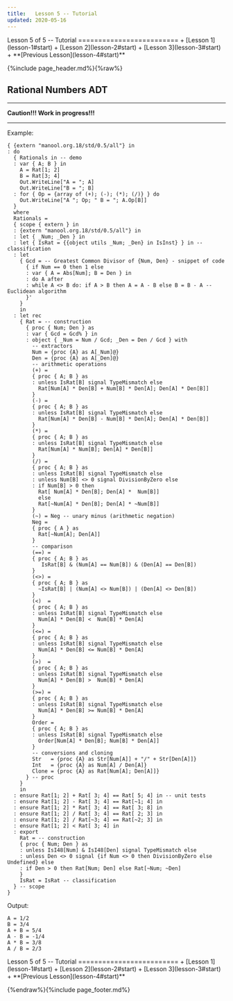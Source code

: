 ```yaml
---
title:   Lesson 5 -- Tutorial
updated: 2020-05-16
---
```


<aside markdown="1" class="right">
Lesson 5 of 5 -- Tutorial
=========================
+ [Lesson 1](lesson-1#start)
+ [Lesson 2](lesson-2#start)
+ [Lesson 3](lesson-3#start)
+ **[Previous Lesson](lesson-4#start)**
</aside>

{%include page_header.md%}{%raw%}


Rational Numbers ADT
----------------------------------------------------------------------------------------------------------------------------------------------------------------

---

**Caution!!! Work in progress!!!**

---

Example:

    { {extern "manool.org.18/std/0.5/all"} in
    : do
      { Rationals in -- demo
      : var { A; B } in
        A = Rat[1; 2]
        B = Rat[3; 4]
        Out.WriteLine["A = "; A]
        Out.WriteLine["B = "; B]
      : for { Op = {array of (+); (-); (*); (/)} } do
        Out.WriteLine["A "; Op; " B = "; A.Op[B]]
      }
      where
      Rationals =
      { scope { extern } in
      : {extern "manool.org.18/std/0.5/all"} in
      : let { _Num; _Den } in
      : let { IsRat = {{object utils _Num; _Den} in IsInst} } in -- classification
      : let
        { Gcd = -- Greatest Common Divisor of {Num, Den} - snippet of code
          { if Num == 0 then 1 else
          : var { A = Abs[Num]; B = Den } in
          : do A after
          : while A <> B do: if A > B then A = A - B else B = B - A -- Euclidean algorithm
          }'
        }
        in
      : let rec
        { Rat = -- construction
          { proc { Num; Den } as
          : var { Gcd = Gcd% } in
          : object { _Num = Num / Gcd; _Den = Den / Gcd } with
            -- extractors
            Num = {proc {A} as A[_Num]@}
            Den = {proc {A} as A[_Den]@}
            -- arithmetic operations
            (+) =
            { proc { A; B } as
            : unless IsRat[B] signal TypeMismatch else
              Rat[Num[A] * Den[B] + Num[B] * Den[A]; Den[A] * Den[B]]
            }
            (-) =
            { proc { A; B } as
            : unless IsRat[B] signal TypeMismatch else
              Rat[Num[A] * Den[B] - Num[B] * Den[A]; Den[A] * Den[B]]
            }
            (*) =
            { proc { A; B } as
            : unless IsRat[B] signal TypeMismatch else
              Rat[Num[A] * Num[B]; Den[A] * Den[B]]
            }
            (/) =
            { proc { A; B } as
            : unless IsRat[B] signal TypeMismatch else
            : unless Num[B] <> 0 signal DivisionByZero else
            : if Num[B] > 0 then
              Rat[ Num[A] * Den[B]; Den[A] *  Num[B]]
              else
              Rat[~Num[A] * Den[B]; Den[A] * ~Num[B]]
            }
            (~) = Neg -- unary minus (arithmetic negation)
            Neg =
            { proc { A } as
              Rat[~Num[A]; Den[A]]
            }
            -- comparison
            (==) =
            { proc { A; B } as
               IsRat[B] & (Num[A] == Num[B]) & (Den[A] == Den[B])
            }
            (<>) =
            { proc { A; B } as
              ~IsRat[B] | (Num[A] <> Num[B]) | (Den[A] <> Den[B])
            }
            (<)  =
            { proc { A; B } as
            : unless IsRat[B] signal TypeMismatch else
              Num[A] * Den[B] <  Num[B] * Den[A]
            }
            (<=) =
            { proc { A; B } as
            : unless IsRat[B] signal TypeMismatch else
              Num[A] * Den[B] <= Num[B] * Den[A]
            }
            (>)  =
            { proc { A; B } as
            : unless IsRat[B] signal TypeMismatch else
              Num[A] * Den[B] >  Num[B] * Den[A]
            }
            (>=) =
            { proc { A; B } as
            : unless IsRat[B] signal TypeMismatch else
              Num[A] * Den[B] >= Num[B] * Den[A]
            }
            Order =
            { proc { A; B } as
            : unless IsRat[B] signal TypeMismatch else
              Order[Num[A] * Den[B]; Num[B] * Den[A]]
            }
            -- conversions and cloning
            Str   = {proc {A} as Str[Num[A]] + "/" + Str[Den[A]]}
            Int   = {proc {A} as Num[A] / Den[A]}
            Clone = {proc {A} as Rat[Num[A]; Den[A]]}
          } -- proc
        }
        in
      : ensure Rat[1; 2] + Rat[ 3; 4] == Rat[ 5; 4] in -- unit tests
      : ensure Rat[1; 2] - Rat[ 3; 4] == Rat[~1; 4] in
      : ensure Rat[1; 2] * Rat[ 3; 4] == Rat[ 3; 8] in
      : ensure Rat[1; 2] / Rat[ 3; 4] == Rat[ 2; 3] in
      : ensure Rat[1; 2] / Rat[~3; 4] == Rat[~2; 3] in
      : ensure Rat[1; 2] < Rat[ 3; 4] in
      : export
        Rat = -- construction
        { proc { Num; Den } as
        : unless IsI48[Num] & IsI48[Den] signal TypeMismatch else
        : unless Den <> 0 signal {if Num <> 0 then DivisionByZero else Undefined} else
        : if Den > 0 then Rat[Num; Den] else Rat[~Num; ~Den]
        }
        IsRat = IsRat -- classification
      } -- scope
    }

Output:

    A = 1/2
    B = 3/4
    A + B = 5/4
    A - B = -1/4
    A * B = 3/8
    A / B = 2/3


<aside markdown="1" class="right">
Lesson 5 of 5 -- Tutorial
=========================
+ [Lesson 1](lesson-1#start)
+ [Lesson 2](lesson-2#start)
+ [Lesson 3](lesson-3#start)
+ **[Previous Lesson](lesson-4#start)**
</aside>

{%endraw%}{%include page_footer.md%}
